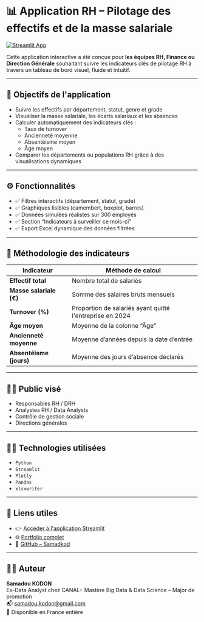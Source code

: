 # 📊 Application RH – Pilotage des effectifs et de la masse salariale

[![Streamlit App](https://streamlit.io/images/brand/streamlit-logo-primary-colormark-darktext.png)](https://pilotage-rh-app-fqob5xhyhj3b5wfwduz5vr.streamlit.app/)

Cette application interactive a été conçue pour **les équipes RH, Finance ou Direction Générale** souhaitant suivre les indicateurs clés de pilotage RH à travers un tableau de bord visuel, fluide et intuitif.

---

## 🎯 Objectifs de l'application

- Suivre les effectifs par département, statut, genre et grade
- Visualiser la masse salariale, les écarts salariaux et les absences
- Calculer automatiquement des indicateurs clés :
  - Taux de turnover
  - Ancienneté moyenne
  - Absentéisme moyen
  - Âge moyen
- Comparer les départements ou populations RH grâce à des visualisations dynamiques

---

## ⚙️ Fonctionnalités

- ✅ Filtres interactifs (département, statut, grade)
- ✅ Graphiques lisibles (camembert, boxplot, barres)
- ✅ Données simulées réalistes sur 300 employés
- ✅ Section “Indicateurs à surveiller ce mois-ci”
- ✅ Export Excel dynamique des données filtrées

---

## 🧮 Méthodologie des indicateurs

| Indicateur                 | Méthode de calcul                                                                 |
|---------------------------|-----------------------------------------------------------------------------------|
| **Effectif total**        | Nombre total de salariés                                                         |
| **Masse salariale (€)**   | Somme des salaires bruts mensuels                                                |
| **Turnover (%)**          | Proportion de salariés ayant quitté l'entreprise en 2024                         |
| **Âge moyen**             | Moyenne de la colonne “Âge”                                                      |
| **Ancienneté moyenne**    | Moyenne d’années depuis la date d’entrée                                         |
| **Absentéisme (jours)**   | Moyenne des jours d’absence déclarés                                             |

---

## 👨‍💼 Public visé

- Responsables RH / DRH
- Analystes RH / Data Analysts
- Contrôle de gestion sociale
- Directions générales

---

## 🧑‍💻 Technologies utilisées

- `Python`
- `Streamlit`
- `Plotly`
- `Pandas`
- `xlsxwriter`

---

## 🔗 Liens utiles

- 👉 [Accéder à l'application Streamlit](https://pilotage-rh-app-fqob5xhyhj3b5wfwduz5vr.streamlit.app/)
- 🌐 [Portfolio complet](https://samadkod.github.io/)
- 🐙 [GitHub – Samadkod](https://github.com/Samadkod)

---

## 🙋‍♂️ Auteur

**Samadou KODON**  
Ex-Data Analyst chez CANAL+
Mastère Big Data & Data Science – Major de promotion  
📬 samadou.kodon@gmail.com  
📍 Disponible en France entière
